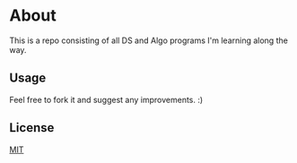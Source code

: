 # About

This is a repo consisting of all DS and Algo programs I'm learning along the way.

## Usage
Feel free to fork it and suggest any improvements. :)


## License
[MIT](https://github.com/isayakmondal/Data-Structures-Cpp/blob/main/LICENSE)

